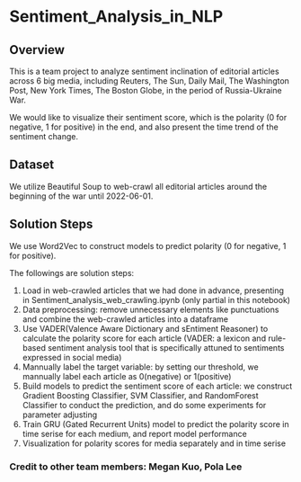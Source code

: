# Sentiment_Analysis_in_NLP

## Overview
This is a team project to analyze sentiment inclination of editorial articles across 6 big media, including Reuters, The Sun, Daily Mail, The Washington Post, New York Times, The Boston Globe, in the period of Russia-Ukraine War.  

We would like to visualize their sentiment score, which is the polarity (0 for negative, 1 for positive) in the end, and also present the time trend of the sentiment change.  

## Dataset
We utilize Beautiful Soup to web-crawl all editorial articles around the beginning of the war until 2022-06-01.   

## Solution Steps
We use Word2Vec to construct models to predict polarity (0 for negative, 1 for positive).  

The followings are solution steps:  
1. Load in web-crawled articles that we had done in advance, presenting in Sentiment_analysis_web_crawling.ipynb (only partial in this notebook)  
2. Data preprocessing: remove unnecessary elements like punctuations and combine the web-crawled articles into a dataframe   
3. Use VADER(Valence Aware Dictionary and sEntiment Reasoner) to calculate the polarity score for each article  (VADER: a lexicon and rule-based sentiment analysis tool that is specifically attuned to sentiments expressed in social media)
4. Mannually label the target variable: by setting our threshold, we mannually label each article as 0(negative) or 1(positive)
5. Build models to predict the sentiment score of each article: we construct Gradient Boosting Classifier, SVM Classifier, and RandomForest Classifier to conduct the prediction, and do some experiments for parameter adjusting  
6. Train GRU (Gated Recurrent Units) model to predict the polarity score in time serise for each medium, and report model performance  
7. Visualization for polarity scores for media separately and in time serise  

### Credit to other team members: Megan Kuo, Pola Lee
